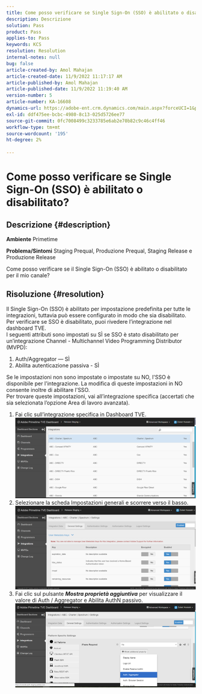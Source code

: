 ```yaml
---
title: Come posso verificare se Single Sign-On (SSO) è abilitato o disabilitato?
description: Descrizione
solution: Pass
product: Pass
applies-to: Pass
keywords: KCS
resolution: Resolution
internal-notes: null
bug: false
article-created-by: Amol Mahajan
article-created-date: 11/9/2022 11:17:17 AM
article-published-by: Amol Mahajan
article-published-date: 11/9/2022 11:19:40 AM
version-number: 5
article-number: KA-16608
dynamics-url: https://adobe-ent.crm.dynamics.com/main.aspx?forceUCI=1&pagetype=entityrecord&etn=knowledgearticle&id=a336b00b-2060-ed11-9561-6045bd006268
exl-id: ddf475ee-bcbc-4980-8c13-025d5726ee77
source-git-commit: 0fc7008499c3233785e6ab2e70b82c9c46c4ff46
workflow-type: tm+mt
source-wordcount: '195'
ht-degree: 2%

---
```


# Come posso verificare se Single Sign-On (SSO) è abilitato o disabilitato?

## Descrizione {#description}

<b>Ambiente</b>
Primetime


<b>Problema/Sintomi</b>
Staging Prequal, Produzione Prequal, Staging Release e Produzione Release

Come posso verificare se il Single Sign-On (SSO) è abilitato o disabilitato per il mio canale?


## Risoluzione {#resolution}

Il Single Sign-On (SSO) è abilitato per impostazione predefinita per tutte le integrazioni, tuttavia può essere configurato in modo che sia disabilitato.<br>Per verificare se SSO è disabilitato, puoi rivedere l’integrazione nel dashboard TVE.<br>I seguenti attributi sono impostati su SÌ se SSO è stato disabilitato per un’integrazione Channel - Multichannel Video Programming Distributor (MVPD):<br>
1. Auth/Aggregator — SÌ
2. Abilita autenticazione passiva - SÌ

Se le impostazioni non sono impostate o impostate su NO, l&#39;SSO è disponibile per l&#39;integrazione. La modifica di queste impostazioni in NO consente inoltre di abilitare l&#39;SSO.<br>Per trovare queste impostazioni, vai all’integrazione specifica (accertati che sia selezionata l’opzione Area di lavoro avanzata).
1. Fai clic sull’integrazione specifica in Dashboard TVE.![](assets/6664dc8b-ff71-eb11-a812-00224809a536.png)
2. Selezionare la scheda Impostazioni generali e scorrere verso il basso.![](assets/ecedf1a3-ff71-eb11-a812-00224809a536.png)
3. Fai clic sul pulsante <b>*Mostra proprietà aggiuntiva</b>* per visualizzare il valore di Auth / Aggregator e Abilita AuthN passivo. ![](assets/1f33e3d9-ff71-eb11-a812-00224809a536.png)
